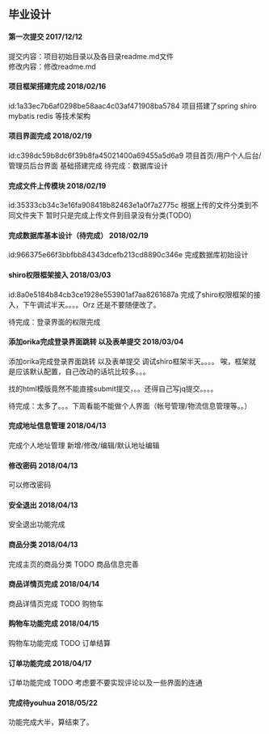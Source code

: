 ## 毕业设计
#### 第一次提交 2017/12/12
提交内容：项目初始目录以及各目录readme.md文件</br>
修改内容：修改readme.md


#### 项目框架搭建完成 2018/02/16
id:1a33ec7b6af0298be58aac4c03af471908ba5784
项目搭建了spring shiro mybatis redis 等技术架构

#### 项目界面完成 2018/02/19
id:c398dc59b8dc6f39b8fa45021400a69455a5d6a9
项目首页/用户个人后台/管理员后台界面 基础搭建完成
待完成：数据库设计


#### 完成文件上传模块 2018/02/19
id:35333cb34c3e16fa908418b82463e1a0f7a2775c
根据上传的文件分类到不同文件夹下
暂时只是完成上传文件到目录没有分类(TODO)

#### 完成数据库基本设计（待完成） 2018/02/19
id:966375e66f3bbfbb84343dcefb213cd8890c346e
完成数据库初始设计


#### shiro权限框架接入 2018/03/03
id:8a0e5184b84cb3ce1928e553901af7aa8261687a
完成了shiro权限框架的接入，下午调试半天。。。。Orz
还是不要随便改了。

待完成：登录界面的权限完成

#### 添加orika完成登录界面跳转 以及表单提交 2018/03/04
添加orika完成登录界面跳转 以及表单提交
调试shiro框架半天。。。。
唉，框架就是应该默认配置，自己改动的话坑比较多。。。

找的html模版竟然不能直接submit提交，。。还得自己写jq提交。。。。


待完成：太多了。。。下周看能不能做个人界面（帐号管理/物流信息管理等。。）
#### 完成地址信息管理 2018/04/13
完成个人地址管理 新增/修改/编辑/默认地址编辑

#### 修改密码 2018/04/13
可以修改密码

#### 安全退出 2018/04/13
安全退出功能完成

#### 商品分类 2018/04/13
完成主页的商品分类
TODO 商品信息完善

#### 商品详情页完成 2018/04/14
商品详情页完成
TODO 购物车


#### 购物车功能完成 2018/04/15
购物车功能完成
TODO 订单结算

#### 订单功能完成 2018/04/17
订单功能完成
TODO 考虑要不要实现评论以及一些界面的连通

#### 完成待youhua 2018/05/22
功能完成大半，算结束了。